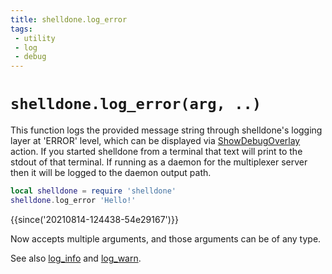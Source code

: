 ```yaml
---
title: shelldone.log_error
tags:
 - utility
 - log
 - debug
---
```


# `shelldone.log_error(arg, ..)`

This function logs the provided message string through shelldone's logging layer
at 'ERROR' level, which can be displayed via [ShowDebugOverlay](../keyassignment/ShowDebugOverlay.md) action.  If you started shelldone from a terminal that text will print
to the stdout of that terminal.  If running as a daemon for the multiplexer
server then it will be logged to the daemon output path.

```lua
local shelldone = require 'shelldone'
shelldone.log_error 'Hello!'
```

{{since('20210814-124438-54e29167')}}

Now accepts multiple arguments, and those arguments can be of any type.

See also [log_info](log_info.md) and [log_warn](log_warn.md).
